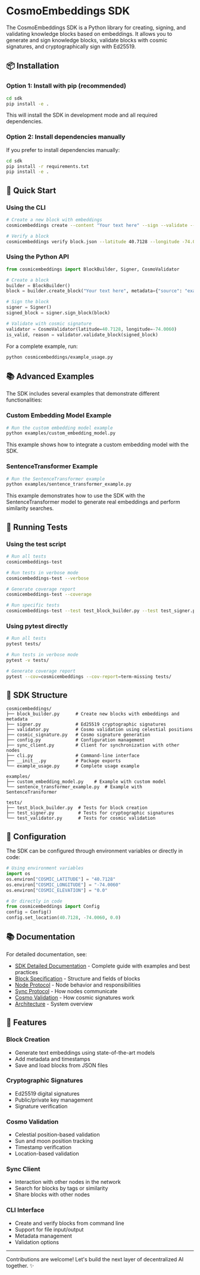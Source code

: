 # CosmoEmbeddings SDK

The CosmoEmbeddings SDK is a Python library for creating, signing, and validating knowledge blocks based on embeddings. It allows you to generate and sign knowledge blocks, validate blocks with cosmic signatures, and cryptographically sign with Ed25519.

## 📦 Installation

### Option 1: Install with pip (recommended)

```bash
cd sdk
pip install -e .
```

This will install the SDK in development mode and all required dependencies.

### Option 2: Install dependencies manually

If you prefer to install dependencies manually:

```bash
cd sdk
pip install -r requirements.txt
pip install -e .
```

## 🚀 Quick Start

### Using the CLI

```bash
# Create a new block with embeddings
cosmicembeddings create --content "Your text here" --sign --validate --latitude 40.7128 --longitude -74.0060

# Verify a block
cosmicembeddings verify block.json --latitude 40.7128 --longitude -74.0060
```

### Using the Python API

```python
from cosmicembeddings import BlockBuilder, Signer, CosmoValidator

# Create a block
builder = BlockBuilder()
block = builder.create_block("Your text here", metadata={"source": "example"})

# Sign the block
signer = Signer()
signed_block = signer.sign_block(block)

# Validate with cosmic signature
validator = CosmoValidator(latitude=40.7128, longitude=-74.0060)
is_valid, reason = validator.validate_block(signed_block)
```

For a complete example, run:
```bash
python cosmicembeddings/example_usage.py
```

## 📚 Advanced Examples

The SDK includes several examples that demonstrate different functionalities:

### Custom Embedding Model Example

```bash
# Run the custom embedding model example
python examples/custom_embedding_model.py
```

This example shows how to integrate a custom embedding model with the SDK.

### SentenceTransformer Example

```bash
# Run the SentenceTransformer example
python examples/sentence_transformer_example.py
```

This example demonstrates how to use the SDK with the SentenceTransformer model to generate real embeddings and perform similarity searches.

## 🧪 Running Tests

### Using the test script

```bash
# Run all tests
cosmicembeddings-test

# Run tests in verbose mode
cosmicembeddings-test --verbose

# Generate coverage report
cosmicembeddings-test --coverage

# Run specific tests
cosmicembeddings-test --test test_block_builder.py --test test_signer.py
```

### Using pytest directly

```bash
# Run all tests
pytest tests/

# Run tests in verbose mode
pytest -v tests/

# Generate coverage report
pytest --cov=cosmicembeddings --cov-report=term-missing tests/
```

## 📁 SDK Structure

```
cosmicembeddings/
├── block_builder.py      # Create new blocks with embeddings and metadata
├── signer.py             # Ed25519 cryptographic signatures
├── validator.py          # Cosmo validation using celestial positions
├── cosmic_signature.py   # Cosmo signature generation
├── config.py             # Configuration management
├── sync_client.py        # Client for synchronization with other nodes
├── cli.py                # Command-line interface
├── __init__.py           # Package exports
└── example_usage.py      # Complete usage example

examples/
├── custom_embedding_model.py    # Example with custom model
└── sentence_transformer_example.py  # Example with SentenceTransformer

tests/
├── test_block_builder.py  # Tests for block creation
├── test_signer.py         # Tests for cryptographic signatures
└── test_validator.py      # Tests for cosmic validation
```

## 🔧 Configuration

The SDK can be configured through environment variables or directly in code:

```python
# Using environment variables
import os
os.environ["COSMIC_LATITUDE"] = "40.7128"
os.environ["COSMIC_LONGITUDE"] = "-74.0060"
os.environ["COSMIC_ELEVATION"] = "0.0"

# Or directly in code
from cosmicembeddings import Config
config = Config()
config.set_location(40.7128, -74.0060, 0.0)
```

## 📚 Documentation

For detailed documentation, see:

- [SDK Detailed Documentation](../docs/sdk_detailed.md) - Complete guide with examples and best practices
- [Block Specification](../docs/block_spec.md) - Structure and fields of blocks
- [Node Protocol](../docs/node_protocol.md) - Node behavior and responsibilities
- [Sync Protocol](../docs/sync_protocol.md) - How nodes communicate
- [Cosmo Validation](../docs/cosmic_validation.md) - How cosmic signatures work
- [Architecture](../docs/architecture.md) - System overview

## 🌟 Features

### Block Creation
- Generate text embeddings using state-of-the-art models
- Add metadata and timestamps
- Save and load blocks from JSON files

### Cryptographic Signatures
- Ed25519 digital signatures
- Public/private key management
- Signature verification

### Cosmo Validation
- Celestial position-based validation
- Sun and moon position tracking
- Timestamp verification
- Location-based validation

### Sync Client
- Interaction with other nodes in the network
- Search for blocks by tags or similarity
- Share blocks with other nodes

### CLI Interface
- Create and verify blocks from command line
- Support for file input/output
- Metadata management
- Validation options

---

Contributions are welcome! Let's build the next layer of decentralized AI together. ✨
